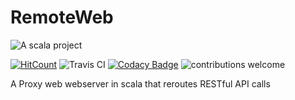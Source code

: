 RemoteWeb
===
![A scala project](https://i.imgur.com/VdpZ4YQ.png)

[![HitCount](http://hits.dwyl.io/sguzman/RemoteWeb.svg)](http://hits.dwyl.io/sguzman/RemoteWeb)
![Travis CI](https://travis-ci.org/sguzman/RemoteWeb.svg?branch=master)
[![Codacy Badge](https://api.codacy.com/project/badge/Grade/74cb8036368b44d0a413bc5e98035579)](https://www.codacy.com/app/guzmansalv/RemoteWeb?utm_source=github.com&amp;utm_medium=referral&amp;utm_content=sguzman/RemoteWeb&amp;utm_campaign=Badge_Grade)
![contributions welcome](https://img.shields.io/badge/contributions-welcome-brightgreen.svg?style=flat)

A Proxy web webserver in scala that reroutes RESTful API calls
